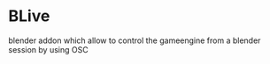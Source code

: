 BLive
=====

blender addon which allow to control the gameengine from a blender session by using OSC 
